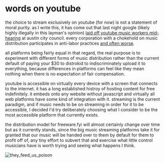 # words on youtube

the choice to stream exclusively on youtube (for now) is not a statement of moral purity. as I write this, it has come out that last night google (likely highly illegally in this layman's opinion) [laid off youtube music workers mid-hearing](https://twitter.com/peepaw_/status/1763376791861735583) at austin city council. every corporation with a chokehold on music distribution participates in anti-labor practices [and often worse](https://inthesetimes.com/article/spotify-military-industrial-complex-daniel-ek-prima-materia-helsing). 

all platforms being fairly equal in that regard, the real purpose is to experiment with different forms of music distribution rather than the current default of paying your $30 to distrokid to indiscriminately upload it to everything, because differences in platforms can feel like they mean nothing when there is no expectation of fair compensation.

youtube is accessible on virtually every device with a screen that connects to the internet. it has a long established histroy of hosting content for free indefinitely. it embeds onto any website without javascript and virtually all web platforms have some kind of integration with it. streaming is the current paradigm, and if music needs to be on streaming in order for it to be accessible, I decided I'd try deliberately choosing what I consider to be the most accessible platform that currently exists. 

the distribution model for freeware.fyi will almost certainly change over time but as it currently stands, since the big music streaming platforms take it for granted that our music will be handed over to them by default for them to profit off of, any tiny effort to subvert that and exercise what little control musicians have is worth trying and seeing what happens I think.

![they_feed_us_poison](../../freeware-dot-fyi/media/they_feed_us_poison.jpg)